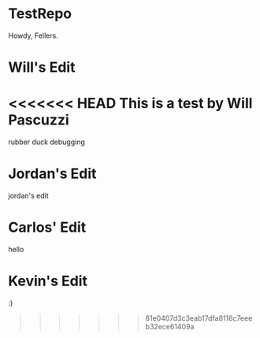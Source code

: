 # TestRepo
Howdy, Fellers.


Will's Edit
======
<<<<<<< HEAD
This is a test by Will Pascuzzi
=======
rubber duck debugging

Jordan's Edit
======
jordan's edit

Carlos' Edit
======
hello

Kevin's Edit
======
:)
>>>>>>> 81e0407d3c3eab17dfa8116c7eeeb32ece61409a

